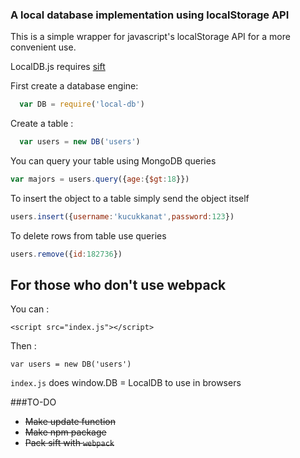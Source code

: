 ### A local database implementation using localStorage API
This is a simple wrapper for javascript's localStorage API for a more convenient use.

LocalDB.js requires [sift](http://github.com/kucukkanat/sift.js)

First create a database engine:
```js
  var DB = require('local-db')
```
Create a table :
```js
  var users = new DB('users')
```
You can query your table using MongoDB queries
```js
var majors = users.query({age:{$gt:18}})
```
To insert the object to a table simply send the object itself
```js
users.insert({username:'kucukkanat',password:123})
```
To delete rows from table use queries
```js
users.remove({id:182736})
```

## For those who don't use webpack

You can  :

    <script src="index.js"></script>

Then :

	var users = new DB('users')
    
`index.js` does window.DB = LocalDB to use in browsers


###TO-DO
* ~~Make update function~~
* ~~Make npm package~~
* ~~Pack sift with `webpack`~~
